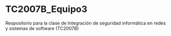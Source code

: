 # TC2007B_Equipo3
Respositorio para la clase de Integración de seguridad informática en redes y sistemas de software (TC2007B)
